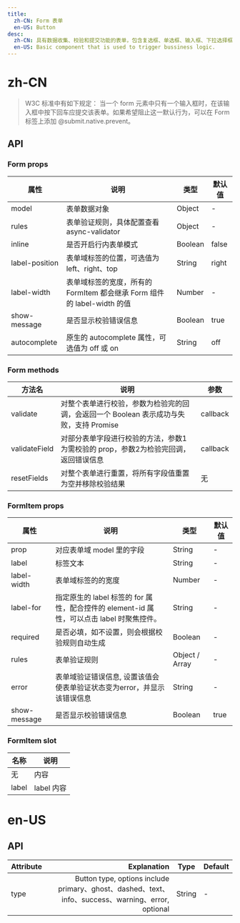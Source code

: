 ```yaml
---
title:
  zh-CN: Form 表单
  en-US: Button
desc:
  zh-CN: 具有数据收集、校验和提交功能的表单，包含复选框、单选框、输入框、下拉选择框等元素。
  en-US: Basic component that is used to trigger bussiness logic.
---
```



# zh-CN
> W3C 标准中有如下规定：
> 当一个 form 元素中只有一个输入框时，在该输入框中按下回车应提交该表单。如果希望阻止这一默认行为，可以在 Form 标签上添加 @submit.native.prevent。


## API



### Form props

| 属性 |说明 |类型 |默认值 |
| --- |--- |--- |--- |
| model |表单数据对象 |Object |- |
| rules |表单验证规则，具体配置查看 async-validator |Object |- |
| inline |是否开启行内表单模式 |Boolean |false |
| label-position |表单域标签的位置，可选值为 left、right、top |String |right |
| label-width |表单域标签的宽度，所有的 FormItem 都会继承 Form 组件的 label-width 的值 |Number |- |
| show-message |是否显示校验错误信息 |Boolean |true |
| autocomplete |原生的 autocomplete 属性，可选值为 off 或 on |String |off |


### Form methods

| 方法名 |说明 |参数 |
| --- |--- |--- |
| validate |对整个表单进行校验，参数为检验完的回调，会返回一个 Boolean 表示成功与失败，支持 Promise |callback |
| validateField |对部分表单字段进行校验的方法，参数1为需校验的 prop，参数2为检验完回调，返回错误信息 |callback |
| resetFields |对整个表单进行重置，将所有字段值重置为空并移除校验结果 |无 |


### FormItem props

| 属性 |说明 |类型 |默认值 |
| --- |--- |--- |--- |
| prop |对应表单域 model 里的字段 |String |- |
| label |标签文本 |String |- |
| label-width |表单域标签的的宽度 |Number |- |
| label-for |指定原生的 label 标签的 for 属性，配合控件的 element-id 属性，可以点击 label 时聚焦控件。 |String |- |
| required |是否必填，如不设置，则会根据校验规则自动生成 |Boolean |- |
| rules |表单验证规则 |Object / Array |- |
| error |表单域验证错误信息, 设置该值会使表单验证状态变为error，并显示该错误信息 |String |- |
| show-message |是否显示校验错误信息 |Boolean |true |


### FormItem slot

| 名称 |说明 |
| --- |--- |
| 无 |内容 |
| label |label 内容 |


# en-US

## API
| Attribute        | Explanation    |  Type  | Default|
| --------   | -----:   | ---- | ---- |
| type        | Button type, options include primary、ghost、dashed、text、info、success、warning、error, optional      |   String   | -|
